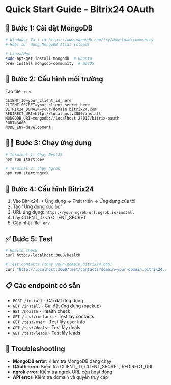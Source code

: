 # Quick Start Guide - Bitrix24 OAuth

## 🚀 Bước 1: Cài đặt MongoDB
```bash
# Windows: Tải từ https://www.mongodb.com/try/download/community
# Hoặc sử dụng MongoDB Atlas (cloud)

# Linux/Mac
sudo apt-get install mongodb  # Ubuntu
brew install mongodb-community  # macOS
```

## 🔧 Bước 2: Cấu hình môi trường
Tạo file `.env`:
```env
CLIENT_ID=your_client_id_here
CLIENT_SECRET=your_client_secret_here
BITRIX24_DOMAIN=your-domain.bitrix24.com
REDIRECT_URI=http://localhost:3000/install
MONGODB_URI=mongodb://localhost:27017/bitrix-oauth
PORT=3000
NODE_ENV=development
```

## 🏃‍♂️ Bước 3: Chạy ứng dụng
```bash
# Terminal 1: Chạy NestJS
npm run start:dev

# Terminal 2: Chạy ngrok
npm run start:ngrok
```

## 🔗 Bước 4: Cấu hình Bitrix24
1. Vào Bitrix24 → Ứng dụng → Phát triển → Ứng dụng của tôi
2. Tạo "Ứng dụng cục bộ"
3. URL ứng dụng: `https://your-ngrok-url.ngrok.io/install`
4. Lấy CLIENT_ID và CLIENT_SECRET
5. Cập nhật file `.env`

## ✅ Bước 5: Test
```bash
# Health check
curl http://localhost:3000/health

# Test contacts (thay your-domain.bitrix24.com)
curl "http://localhost:3000/test/contacts?domain=your-domain.bitrix24.com"
```

## 📋 Các endpoint có sẵn
- `POST /install` - Cài đặt ứng dụng
- `GET /install` - Cài đặt ứng dụng (backup)
- `GET /health` - Health check
- `GET /test/contacts` - Test lấy contacts
- `GET /test/user` - Test lấy user info
- `GET /test/deals` - Test lấy deals
- `GET /test/leads` - Test lấy leads

## 🐛 Troubleshooting
- **MongoDB error**: Kiểm tra MongoDB đang chạy
- **OAuth error**: Kiểm tra CLIENT_ID, CLIENT_SECRET, REDIRECT_URI
- **ngrok error**: Kiểm tra ngrok URL còn hoạt động
- **API error**: Kiểm tra domain và quyền truy cập
